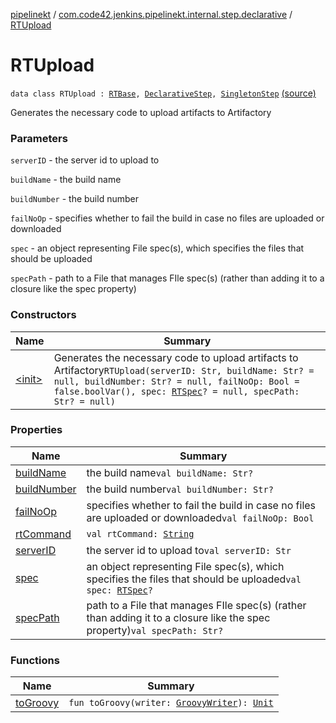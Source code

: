 [pipelinekt](../../index.md) / [com.code42.jenkins.pipelinekt.internal.step.declarative](../index.md) / [RTUpload](./index.md)

# RTUpload

`data class RTUpload : `[`RTBase`](../-r-t-base/index.md)`, `[`DeclarativeStep`](../../com.code42.jenkins.pipelinekt.core.step/-declarative-step.md)`, `[`SingletonStep`](../../com.code42.jenkins.pipelinekt.core.step/-singleton-step/index.md) [(source)](https://github.com/code42/pipelinekt/tree/master/internal/src/main/kotlin/com/code42/jenkins/pipelinekt/internal/step/declarative/RTUpload.kt#L21)

Generates the necessary code to upload artifacts to Artifactory

### Parameters

`serverID` - the server id to upload to

`buildName` - the build name

`buildNumber` - the build number

`failNoOp` - specifies whether to fail the build in case no files are uploaded or downloaded

`spec` - an object representing File spec(s), which specifies the files that should be uploaded

`specPath` - path to a File that manages FIle spec(s) (rather than adding it to a closure like the spec property)

### Constructors

| Name | Summary |
|---|---|
| [&lt;init&gt;](-init-.md) | Generates the necessary code to upload artifacts to Artifactory`RTUpload(serverID: Str, buildName: Str? = null, buildNumber: Str? = null, failNoOp: Bool = false.boolVar(), spec: `[`RTSpec`](../../com.code42.jenkins.pipelinekt.core.artifactory/-r-t-spec/index.md)`? = null, specPath: Str? = null)` |

### Properties

| Name | Summary |
|---|---|
| [buildName](build-name.md) | the build name`val buildName: Str?` |
| [buildNumber](build-number.md) | the build number`val buildNumber: Str?` |
| [failNoOp](fail-no-op.md) | specifies whether to fail the build in case no files are uploaded or downloaded`val failNoOp: Bool` |
| [rtCommand](rt-command.md) | `val rtCommand: `[`String`](https://kotlinlang.org/api/latest/jvm/stdlib/kotlin/-string/index.html) |
| [serverID](server-i-d.md) | the server id to upload to`val serverID: Str` |
| [spec](spec.md) | an object representing File spec(s), which specifies the files that should be uploaded`val spec: `[`RTSpec`](../../com.code42.jenkins.pipelinekt.core.artifactory/-r-t-spec/index.md)`?` |
| [specPath](spec-path.md) | path to a File that manages FIle spec(s) (rather than adding it to a closure like the spec property)`val specPath: Str?` |

### Functions

| Name | Summary |
|---|---|
| [toGroovy](to-groovy.md) | `fun toGroovy(writer: `[`GroovyWriter`](../../com.code42.jenkins.pipelinekt.core.writer/-groovy-writer/index.md)`): `[`Unit`](https://kotlinlang.org/api/latest/jvm/stdlib/kotlin/-unit/index.html) |
